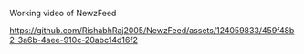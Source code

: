 Working video of NewzFeed

https://github.com/RishabhRaj2005/NewzFeed/assets/124059833/459f48b2-3a6b-4aee-910c-20abc14d16f2

